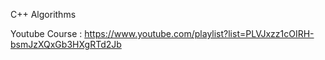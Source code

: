 
C++ Algorithms

Youtube Course : https://www.youtube.com/playlist?list=PLVJxzz1cOIRH-bsmJzXQxGb3HXgRTd2Jb


